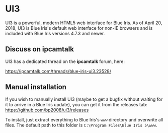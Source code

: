 # UI3
UI3 is a powerful, modern HTML5 web interface for Blue Iris.  As of April 20, 2018, UI3 is Blue Iris's default web interface for non-IE browsers and is included with Blue Iris versions 4.7.3 and newer.

## Discuss on ipcamtalk

UI3 has a dedicated thread on the **ipcamtalk** forum, here:

https://ipcamtalk.com/threads/blue-iris-ui3.23528/

## Manual installation

If you wish to manually install UI3 (maybe to get a bugfix without waiting for it to arrive in a Blue Iris update), you can get it from the releases tab: https://github.com/bp2008/ui3/releases

To install, just extract everything to Blue Iris's `www` directory and overwrite all files.  The default path to this folder is `C:\Program Files\Blue Iris 5\www`.
